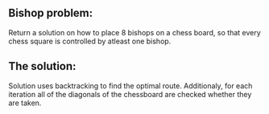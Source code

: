 ## Bishop problem:
Return a solution on how to place 8 bishops on a chess board, so that every chess square is controlled by atleast one bishop.

## The solution:
Solution uses backtracking to find the optimal route. Additionaly, for each iteration all of the diagonals of the chessboard are checked whether they are taken. 